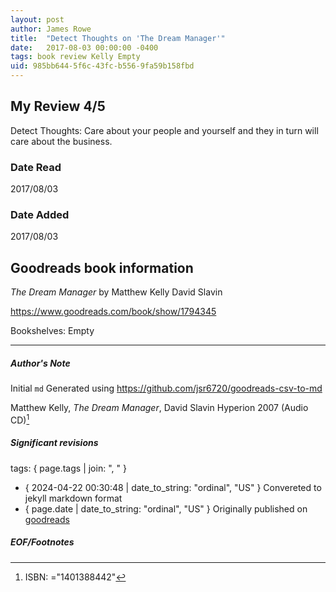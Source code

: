 ```yaml
---
layout: post
author: James Rowe
title:  "Detect Thoughts on 'The Dream Manager'"
date:   2017-08-03 00:00:00 -0400
tags: book review Kelly Empty
uid: 985bb644-5f6c-43fc-b556-9fa59b158fbd
---
```


<!-- highly dependent on how you personally use jekyll templates, and how you want this to show up -->

## My Review 4/5

Detect Thoughts: Care about your people and yourself and they in turn will care about the business.

### Date Read
2017/08/03

### Date Added
2017/08/03

## Goodreads book information

*The Dream Manager* by Matthew Kelly
David Slavin

https://www.goodreads.com/book/show/1794345

Bookshelves: Empty

---

##### Author's Note

Initial `md` Generated using https://github.com/jsr6720/goodreads-csv-to-md

Matthew Kelly, *The Dream Manager*, David Slavin Hyperion 2007 (Audio CD)[^1]

##### Significant revisions

tags: { page.tags | join: ", " } <!-- todo move this somewhere -->

- { 2024-04-22 00:30:48 | date_to_string: "ordinal", "US" } Convereted to jekyll markdown format 
- { page.date | date_to_string: "ordinal", "US" } Originally published on [goodreads](https://www.goodreads.com)

##### EOF/Footnotes

[^1]: ISBN: ="1401388442"